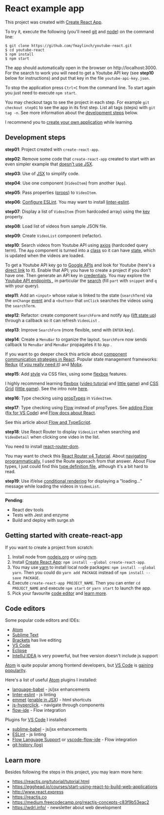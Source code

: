 # React example app

This project was created with [Create React App](https://github.com/facebookincubator/create-react-app).

To try it, execute the following (you'll need [git](https://git-scm.com/) and [node](https://nodejs.org)) on the command line:

    $ git clone https://github.com/fmaylinch/youtube-react.git
    $ cd youtube-react
    $ npm install
    $ npm start

The app should automatically open in the browser on http://localhost:3000. For the search to work you will need to get a Youtube API key (see **step10** below for instructions) and put that key in the file `youtube-api-key.json`.

To stop the application press `Ctrl+C` from the command line. To start again you just need to execute `npm start`.

You may checkout tags to see the project in each step. For example `git checkout step01` to see the app in its first step. List all tags (steps) with `git tag -n`. See more information about the [development steps](#development-steps) below.

I recommend you to [create your own application](#getting-started-with-create-react-app) while learning.

## Development steps

**step01**: Project created with `create-react-app`.

**step02**: Remove some code that `create-react-app` created to start with an even simpler example that [doesn't use JSX](https://reactjs.org/docs/react-without-jsx.html).

**step03**: Use of [JSX](https://reactjs.org/docs/jsx-in-depth.html) to simplify code.

**step04**: Use one component (`VideoItem`) from another (`App`).

**step05**: Pass properties ([props](https://reactjs.org/docs/components-and-props.html)) to `VideoItem`.

**step06**: [Configure ESLint](https://github.com/facebookincubator/create-react-app/blob/master/packages/react-scripts/template/README.md#displaying-lint-output-in-the-editor). You may want to install [linter-eslint](https://atom.io/packages/linter-eslint).

**step07**: Display a list of `VideoItem` (from hardcoded array) using the [key](https://reactjs.org/tutorial/tutorial.html#keys) property.

**step08**: Load list of videos from sample JSON file.

**step09**: Create `VideoList` component (refactor).

**step10**: Search videos from Youtube API using [axios](https://github.com/axios/axios) (hardcoded query term). The `App` component is turned into a [class](https://developer.mozilla.org/en-US/docs/Web/JavaScript/Reference/Classes) so it can have [state](https://reactjs.org/docs/state-and-lifecycle.html), which is updated when the videos are loaded.

To get a Youtube API key go to [Google APIs](https://console.developers.google.com/apis) and look for Youtube (here's a [direct link](https://console.developers.google.com/apis/library/youtube.googleapis.com) to it). Enable that API; you have to create a project if you don't have one. Then generate an API key in [credentials](https://console.developers.google.com/apis/credentials). You may explore the [Youtube API endpoints ](https://developers.google.com/apis-explorer/?#p/youtube/v3/), in particular the [search](https://developers.google.com/apis-explorer/?#p/youtube/v3/youtube.search.list) (fill `part` with `snippet` and `q` with your query).

**step11**: Add an `<input>` whose value is linked to the state (`searchTerm`) via the `onChange` [event](https://reactjs.org/docs/events.html) and a `<button>` that `onClick` searches the videos using the `searchTerm`.

**step12**: Refactor: create component `SearchForm` and notify `App` ([lift state up](https://reactjs.org/docs/lifting-state-up.html)) through a callback so it can refresh `VideoList` .

**step13**: Improve `SearchForm` (more flexible, send with `ENTER` key).

**step14**: Create a `MenuBar` to organize the layout. `SearchForm` now sends callback to `MenuBar` and `MenuBar` propagates it to `App` .

If you want to go deeper check this article about [component communication strategies in React](http://andrewhfarmer.com/component-communication). Popular state management frameworks: [Redux](http://redux.js.org) ([if you really need it](https://medium.com/@dan_abramov/you-might-not-need-redux-be46360cf367)) and [Mobx](https://github.com/mobxjs/mobx).

**step15**: Add [style](http://www.react.express/styling) via CSS files, using some [flexbox](https://css-tricks.com/snippets/css/a-guide-to-flexbox/) features.

I highly recommend learning [flexbox](https://css-tricks.com/snippets/css/a-guide-to-flexbox/) ([video tutorial](https://flexbox.io/) and [little game](http://flexboxfroggy.com/)) and [CSS Grid](https://css-tricks.com/snippets/css/complete-guide-grid/) ([little game](http://cssgridgarden.com/)). See the intro note [here](https://wdrl.info/archive/202).

**step16**: Type checking using [propTypes](https://reactjs.org/docs/typechecking-with-proptypes.html) in `VideoItem`.

**step17**:  Type checking using [Flow](https://flow.org/) instead of propTypes. See [adding Flow](https://github.com/facebookincubator/create-react-app/blob/master/packages/react-scripts/template/README.md#adding-flow) ([fix for VS Code](http://international.github.io/2017/03/24/17-18-fix_vscode_flow_Type_aliases_can_be_used_only_in_a_.ts_file)) and [Flow docs about React](https://flow.org/en/docs/react/).

See this article about [Flow and TypeScript](https://engineering.tumblr.com/post/165261504692/flow-and-typescript).

**step18**: Use React Router to display `VideoList` when searching and `VideoDetail` when clicking one video in the list.

You need to install [react-router-dom](https://www.npmjs.com/package/react-router-dom).

You may want to check this [React Router v4 Tutorial](https://medium.com/@pshrmn/a-simple-react-router-v4-tutorial-7f23ff27adf). About [navigating programmatically](https://stackoverflow.com/a/42121109/1121497), I used the Route approach from that answer. About Flow types, I just could find this [type definition file](https://github.com/flowtype/flow-typed/blob/master/definitions/npm/react-router-dom_v4.x.x/flow_v0.53.x-/react-router-dom_v4.x.x.js), although it's a bit hard to read.

**step19**: Use if/else [conditional rendering](http://www.react.express/conditional_rendering) for displaying a "loading..." message while loading the videos in `VideoList`.

----

**Pending**:

- React dev tools
- Tests with Jest and enzyme
- Build and deploy with surge.sh

## Getting started with create-react-app

If you want to create a project from scratch:

1. Install node from [nodejs.org](https://nodejs.org) or using [nvm](https://github.com/creationix/nvm).
2. Install [Create React App](https://github.com/facebookincubator/create-react-app): `npm install --global create-react-app`.
3. You may use [yarn](https://yarnpkg.com) to install local node packages: `npm install --global yarn`.  Then you could do `yarn add PACKAGE` instead of `npm install --save PACKAGE`.
4. Execute `create-react-app PROJECT_NAME`. Then you can enter `cd PROJECT_NAME` and execute `npm start` or `yarn start` to launch the app.
5. Pick your favourite [code editor](#code-editors) and [learn more](#learn-more).

## Code editors

Some popular code editors and IDEs:

- [Atom](atom.io)
- [Sublime Text](https://www.sublimetext.com/)
- [Brackets](http://brackets.io/) has live editing
- [VS Code](https://code.visualstudio.com/)
- [Eclipse](https://www.eclipse.org/)
- [IntelliJ IDEA](https://www.jetbrains.com/idea/) is very powerful, but free version doesn't include js support

[Atom](atom.io) is quite popular among frontend developers, but [VS Code](https://code.visualstudio.com/) is [gaining popularity](https://syntax.fm/show/012/why-is-everyone-switching-to-vs-code).

Here's a list of useful [Atom](atom.io) plugins I installed:

- [language-babel](https://atom.io/packages/language-babel) - js/jsx enhancements
- [linter-eslint](https://atom.io/packages/linter-eslint) - js linting
- [emmet](https://atom.io/packages/emmet) ([enable in JSX](https://gist.github.com/mxstbr/361ddb22057f0a01762240be209321f0)) - html shortcuts
- [js-hyperclick](https://atom.io/packages/js-hyperclick). - navigate through components
- [flow-ide](https://atom.io/packages/flow-ide) - Flow integration

Plugins for [VS Code](https://code.visualstudio.com/) I installed:

- [sublime-babel](https://marketplace.visualstudio.com/items?itemName=joshpeng.sublime-babel-vscode) - js/jsx enhancements
- [ESLint](https://marketplace.visualstudio.com/items?itemName=dbaeumer.vscode-eslint) - js linting
- [Flow Language Support](https://marketplace.visualstudio.com/items?itemName=flowtype.flow-for-vscode) or [vscode-flow-ide](https://marketplace.visualstudio.com/items?itemName=gcazaciuc.vscode-flow-ide) - Flow integration
- [git history (log)](https://marketplace.visualstudio.com/items?itemName=donjayamanne.githistory)

## Learn more

Besides following the steps in this project, you may learn more here:

- https://reactjs.org/tutorial/tutorial.html
- https://egghead.io/courses/start-using-react-to-build-web-applications
- http://www.react.express
- https://reactjs.co
- https://medium.freecodecamp.org/reactjs-concepts-c83f9b53eac2
- https://wdrl.info/ - newsletter about web development

